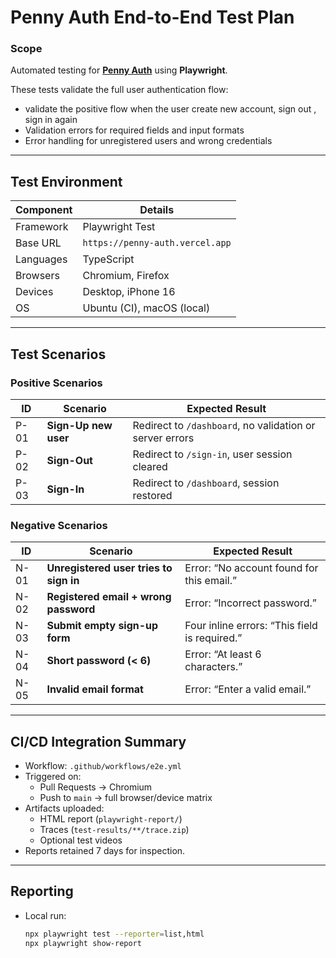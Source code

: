 # Penny Auth End-to-End Test Plan

### Scope
Automated testing for **[Penny Auth](https://penny-auth.vercel.app)** using **Playwright**.

These tests validate the full user authentication flow:
- validate the positive flow when the user create new account, sign out , sign in again
- Validation errors for required fields and input formats
- Error handling for unregistered users and wrong credentials

---

## Test Environment
| Component | Details |
|------------|----------|
| Framework | Playwright Test |
| Base URL | `https://penny-auth.vercel.app` |
| Languages | TypeScript |
| Browsers | Chromium, Firefox|
| Devices | Desktop, iPhone 16 |
| OS | Ubuntu (CI), macOS (local) |

---
## Test Scenarios

### Positive Scenarios
| ID | Scenario | Expected Result |
|----|-----------|----------------|
| P-01 | **Sign-Up new user** | Redirect to `/dashboard`, no validation or server errors |
| P-02 | **Sign-Out** | Redirect to `/sign-in`, user session cleared |
| P-03 | **Sign-In** | Redirect to `/dashboard`, session restored |

### Negative Scenarios
| ID | Scenario | Expected Result |
|----|-----------|----------------|
| N-01 | **Unregistered user tries to sign in** | Error: “No account found for this email.” |
| N-02 | **Registered email + wrong password** | Error: “Incorrect password.” |
| N-03 | **Submit empty sign-up form** | Four inline errors: “This field is required.” |
| N-04 | **Short password (< 6)** | Error: “At least 6 characters.” |
| N-05 | **Invalid email format** | Error: “Enter a valid email.” |
---

## CI/CD Integration Summary
- Workflow: `.github/workflows/e2e.yml`
- Triggered on:
  - Pull Requests → Chromium 
  - Push to `main` → full browser/device matrix
- Artifacts uploaded:
  - HTML report (`playwright-report/`)
  - Traces (`test-results/**/trace.zip`)
  - Optional test videos
- Reports retained 7 days for inspection.

---

## Reporting
- Local run:  
  ```bash
  npx playwright test --reporter=list,html
  npx playwright show-report
